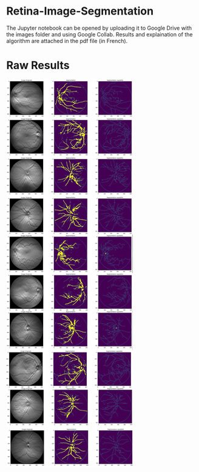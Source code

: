 # Retina-Image-Segmentation

The Jupyter notebook can be opened by uploading it to Google Drive with the images folder and using Google Collab.
Results and explaination of the algorithm are attached in the pdf file (in French).

# Raw Results

![alt text](https://github.com/67K-You/Retina-Image-Segmentation/blob/main/segmentation_all.png)
